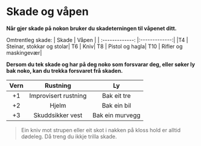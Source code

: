 # Skade og våpen

__Når gjer skade på nokon bruker du skadeterningen til våpenet ditt.__

Omtrentleg skade:
| Skade | Våpen |
| :-------------: |:-------------:|
|T4  |  Steinar, stokkar og stolar|
T6  |  Kniv|
T8  |  Pistol og hagla|
T10  |  Rifler og maskingevær|


__Dersom du tek skade og har på deg noko som forsvarar deg, eller søker ly bak noko, kan du trekka forsvaret frå skaden.__

| Vern | Rustning | Ly |
| :-------------: |:-------------:|:-------------:|
|+1 |  Improvisert rustning| Bak eit tre |
|+2 |  Hjelm| Bak ein bil |
+3 |  Skuddsikker vest| Bak ein murvegg |


> Ein kniv mot strupen eller eit skot i nakken på kloss hold er alltid dødeleg. Då treng du ikkje trilla skade.
